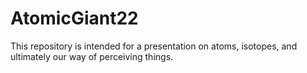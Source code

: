 # AtomicGiant22
This repository is intended for a presentation on atoms, isotopes, and ultimately our way of perceiving things.
